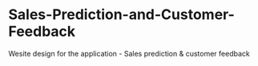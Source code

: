 # Sales-Prediction-and-Customer-Feedback
Wesite design for the application - Sales prediction & customer feedback
